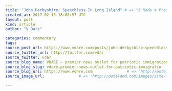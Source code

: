 ```yaml
---
title: "John Derbyshire: Speechless In Long Island" # => "I Made a Pretty Gem - Planet.rb"
created_at: 2017-02-15 18:08:57 UTC
layout: post
kind: article
author: "V Dare"

categories: commentary
tags: 
source_post_url: https://www.vdare.com/posts/john-derbyshire-speechless-in-long-island    # => "http://poteland.com/blog/i-made-a-pretty-gem-planet-dot-rb/"
source_twitter_url: http://twitter.com/vdar
source_twitter: vdar
source_blog_name: VDARE – premier news outlet for patriotic immigration reform
source_blog_slug: vdare-premier-news-outlet-for-patriotic-immigratio              # => "this-is-where-i-tell-you-stuff"
source_blog_url: https://www.vdare.com               # => "http://poteland.com/articles"
source_image_url:               # => "http://poteland.com/images/site-logo.png"

---
```



<!--
   &lt;div class=&quot;pf-content&quot;&gt;&lt;p&gt;I don’t think this needs any commentary.  If it does, I’m not up to it: it left me speechless.&lt;/p&gt;
&lt;blockquote class=&quot;twitter-tweet&quot;&gt;
&lt;p lang=&quot;en&quot; dir=&quot;ltr&quot;&gt;Obviously strongly prefer normal democratic and constitutional politics. But if it comes to it, prefer the deep state to the Trump state.&lt;/p&gt;&lt;div id=&quot;57966237cc52c74a5e1363c4&quot; class=&quot;vdb_player vdb_57966237cc52c74a5e1363c456bcd17ce4b018167fea5539&quot;&gt;    &lt;/div&gt;
&lt;p&gt;— Bill Kristol (@BillKristol) &lt;a href=&quot;https://twitter.com/BillKristol/status/831497364661747712&quot;&gt;February 14, 2017&lt;/a&gt;&lt;/p&gt;&lt;/blockquote&gt;
&lt;p&gt;&lt;/p&gt;
&lt;p&gt; &lt;/p&gt;
&lt;p&gt; &lt;/p&gt;
&lt;/div&gt;           # => "I’ve been hurting to write this ever since we had the idea of creating a Planet for Cubox..." (Continued)
   vdare-premier-news-outlet-for-patriotic-immigratio              # => "this-is-where-i-tell-you-stuff"
   https://www.vdare.com               # => "http://poteland.com/articles"
                 # => "http://poteland.com/images/site-logo.png"
<div class="pf-content"><p>I don’t think this needs any commentary.  If it does, I’m not up to it: it left me speechless.</p>
<blockquote class="twitter-tweet">
<p lang="en" dir="ltr">Obviously strongly prefer normal democratic and constitutional politics. But if it comes to it, prefer the deep state to the Trump state.</p><div id="57966237cc52c74a5e1363c4" class="vdb_player vdb_57966237cc52c74a5e1363c456bcd17ce4b018167fea5539">    </div>
<p>— Bill Kristol (@BillKristol) <a href="https://twitter.com/BillKristol/status/831497364661747712">February 14, 2017</a></p></blockquote>
<p></p>
<p> </p>
<p> </p>
</div><div class="">
    <i>Source: <a href="https://www.vdare.com">VDARE – premier news outlet for patriotic immigration reform</a></i>
</div>
